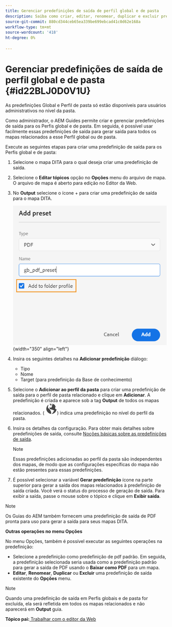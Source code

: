 ```yaml
---
title: Gerenciar predefinições de saída de perfil global e de pasta
description: Saiba como criar, editar, renomear, duplicar e excluir predefinições de saída de perfil global e de pasta como usuários administrativos nos Guias do AEM.
source-git-commit: 880cd344ceb65ea339be699ebcad41c0d62e168a
workflow-type: tm+mt
source-wordcount: '418'
ht-degree: 0%

---
```


# Gerenciar predefinições de saída de perfil global e de pasta {#id22BLJ0D0V1U}

As predefinições Global e Perfil de pasta só estão disponíveis para usuários administrativos no nível da pasta.

Como administrador, o AEM Guides permite criar e gerenciar predefinições de saída para os Perfis global e de pasta. Em seguida, é possível usar facilmente essas predefinições de saída para gerar saída para todos os mapas relacionados a esse Perfil global ou de pasta.

Execute as seguintes etapas para criar uma predefinição de saída para os Perfis global e de pasta:

1. Selecione o mapa DITA para o qual deseja criar uma predefinição de saída.
1. Selecione o **Editar tópicos** opção no **Opções** menu do arquivo de mapa. O arquivo de mapa é aberto para edição no Editor da Web.
1. No **Output** selecione o ícone + para criar uma predefinição de saída para o mapa DITA.

   ![](images/add-global-output-preset.png){width="350" align="left"}

1. Insira os seguintes detalhes na **Adicionar predefinição** diálogo:
   - Tipo
   - Nome
   - Target \(para predefinição da Base de conhecimento\)
1. Selecione o **Adicionar ao perfil da pasta** para criar uma predefinição de saída para o perfil de pasta relacionado e clique em **Adicionar**. A predefinição é criada e aparece sob a tag **Output** de todos os mapas relacionados. \( ![](images/global-preset-icon.svg)\) indica uma predefinição no nível do perfil da pasta.
1. Insira os detalhes da configuração. Para obter mais detalhes sobre predefinições de saída, consulte [Noções básicas sobre as predefinições de saída](./generate-output-understand-presets.md).

   >[!NOTE]
   >
   > Essas predefinições adicionadas ao perfil da pasta são independentes dos mapas, de modo que as configurações específicas do mapa não estão presentes para essas predefinições.

1. É possível selecionar a variável **Gerar predefinição** ícone na parte superior para gerar a saída dos mapas relacionados à predefinição de saída criada. Você verá o status do processo de geração de saída. Para exibir a saída, passe o mouse sobre o tópico e clique em **Exibir saída**.

>[!NOTE]
>
> Os Guias do AEM também fornecem uma predefinição de saída de PDF pronta para uso para gerar a saída para seus mapas DITA.

**Outras operações no menu Opções**

No menu Opções, também é possível executar as seguintes operações na predefinição:

- Selecione a predefinição como predefinição de pdf padrão. Em seguida, a predefinição selecionada seria usada como a predefinição padrão para gerar a saída de PDF usando o **Baixar como PDF** para um mapa.
- **Editar**, **Renomear**, **Duplicar** ou **Excluir** uma predefinição de saída existente do **Opções** menu.

>[!NOTE]
>
> Quando uma predefinição de saída em Perfis globais e de pasta for excluída, ela será refletida em todos os mapas relacionados e não aparecerá em **Output** guia.

**Tópico pai:**[ Trabalhar com o editor da Web](web-editor.md)
